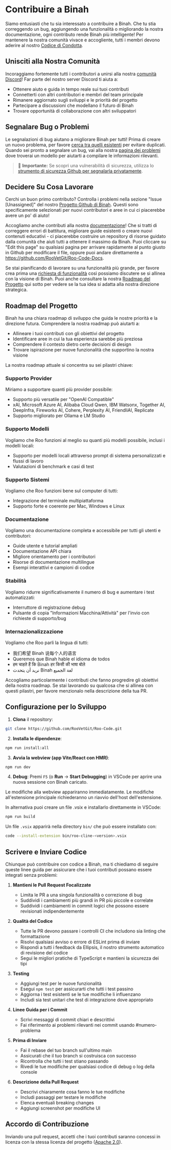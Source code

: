 # Contribuire a Binah

Siamo entusiasti che tu sia interessato a contribuire a Binah. Che tu stia correggendo un bug, aggiungendo una funzionalità o migliorando la nostra documentazione, ogni contributo rende Binah più intelligente! Per mantenere la nostra comunità vivace e accogliente, tutti i membri devono aderire al nostro [Codice di Condotta](CODE_OF_CONDUCT.md).

## Unisciti alla Nostra Comunità

Incoraggiamo fortemente tutti i contributori a unirsi alla nostra [comunità Discord](https://discord.gg/roocode)! Far parte del nostro server Discord ti aiuta a:

- Ottenere aiuto e guida in tempo reale sui tuoi contributi
- Connetterti con altri contributori e membri del team principale
- Rimanere aggiornato sugli sviluppi e le priorità del progetto
- Partecipare a discussioni che modellano il futuro di Binah
- Trovare opportunità di collaborazione con altri sviluppatori

## Segnalare Bug o Problemi

Le segnalazioni di bug aiutano a migliorare Binah per tutti! Prima di creare un nuovo problema, per favore [cerca tra quelli esistenti](https://github.com/RooVetGit/Roo-Code/issues) per evitare duplicati. Quando sei pronto a segnalare un bug, vai alla nostra [pagina dei problemi](https://github.com/RooVetGit/Roo-Code/issues/new/choose) dove troverai un modello per aiutarti a compilare le informazioni rilevanti.

<blockquote class='warning-note'>
     🔐 <b>Importante:</b> Se scopri una vulnerabilità di sicurezza, utilizza lo <a href="https://github.com/RooVetGit/Roo-Code/security/advisories/new">strumento di sicurezza Github per segnalarla privatamente</a>.
</blockquote>

## Decidere Su Cosa Lavorare

Cerchi un buon primo contributo? Controlla i problemi nella sezione "Issue [Unassigned]" del nostro [Progetto Github di Binah](https://github.com/orgs/RooVetGit/projects/1). Questi sono specificamente selezionati per nuovi contributori e aree in cui ci piacerebbe avere un po' di aiuto!

Accogliamo anche contributi alla nostra [documentazione](https://docs.roocode.com/)! Che si tratti di correggere errori di battitura, migliorare guide esistenti o creare nuovi contenuti educativi - ci piacerebbe costruire un repository di risorse guidato dalla comunità che aiuti tutti a ottenere il massimo da Binah. Puoi cliccare su "Edit this page" su qualsiasi pagina per arrivare rapidamente al punto giusto in Github per modificare il file, oppure puoi andare direttamente a https://github.com/RooVetGit/Roo-Code-Docs.

Se stai pianificando di lavorare su una funzionalità più grande, per favore crea prima una [richiesta di funzionalità](https://github.com/RooVetGit/Roo-Code/discussions/categories/feature-requests?discussions_q=is%3Aopen+category%3A%22Feature+Requests%22+sort%3Atop) così possiamo discutere se si allinea con la visione di Binah. Puoi anche consultare la nostra [Roadmap del Progetto](#roadmap-del-progetto) qui sotto per vedere se la tua idea si adatta alla nostra direzione strategica.

## Roadmap del Progetto

Binah ha una chiara roadmap di sviluppo che guida le nostre priorità e la direzione futura. Comprendere la nostra roadmap può aiutarti a:

- Allineare i tuoi contributi con gli obiettivi del progetto
- Identificare aree in cui la tua esperienza sarebbe più preziosa
- Comprendere il contesto dietro certe decisioni di design
- Trovare ispirazione per nuove funzionalità che supportino la nostra visione

La nostra roadmap attuale si concentra su sei pilastri chiave:

### Supporto Provider

Miriamo a supportare quanti più provider possibile:

- Supporto più versatile per "OpenAI Compatible"
- xAI, Microsoft Azure AI, Alibaba Cloud Qwen, IBM Watsonx, Together AI, DeepInfra, Fireworks AI, Cohere, Perplexity AI, FriendliAI, Replicate
- Supporto migliorato per Ollama e LM Studio

### Supporto Modelli

Vogliamo che Roo funzioni al meglio su quanti più modelli possibile, inclusi i modelli locali:

- Supporto per modelli locali attraverso prompt di sistema personalizzati e flussi di lavoro
- Valutazioni di benchmark e casi di test

### Supporto Sistemi

Vogliamo che Roo funzioni bene sul computer di tutti:

- Integrazione del terminale multipiattaforma
- Supporto forte e coerente per Mac, Windows e Linux

### Documentazione

Vogliamo una documentazione completa e accessibile per tutti gli utenti e contributori:

- Guide utente e tutorial ampliati
- Documentazione API chiara
- Migliore orientamento per i contributori
- Risorse di documentazione multilingue
- Esempi interattivi e campioni di codice

### Stabilità

Vogliamo ridurre significativamente il numero di bug e aumentare i test automatizzati:

- Interruttore di registrazione debug
- Pulsante di copia "Informazioni Macchina/Attività" per l'invio con richieste di supporto/bug

### Internazionalizzazione

Vogliamo che Roo parli la lingua di tutti:

- 我们希望 Binah 说每个人的语言
- Queremos que Binah hable el idioma de todos
- हम चाहते हैं कि Binah हर किसी की भाषा बोले
- نريد أن يتحدث Binah لغة الجميع

Accogliamo particolarmente i contributi che fanno progredire gli obiettivi della nostra roadmap. Se stai lavorando su qualcosa che si allinea con questi pilastri, per favore menzionalo nella descrizione della tua PR.

## Configurazione per lo Sviluppo

1. **Clona** il repository:

```sh
git clone https://github.com/RooVetGit/Roo-Code.git
```

2. **Installa le dipendenze**:

```sh
npm run install:all
```

3. **Avvia la webview (app Vite/React con HMR)**:

```sh
npm run dev
```

4. **Debug**:
   Premi `F5` (o **Run** → **Start Debugging**) in VSCode per aprire una nuova sessione con Binah caricato.

Le modifiche alla webview appariranno immediatamente. Le modifiche all'estensione principale richiederanno un riavvio dell'host dell'estensione.

In alternativa puoi creare un file .vsix e installarlo direttamente in VSCode:

```sh
npm run build
```

Un file `.vsix` apparirà nella directory `bin/` che può essere installato con:

```sh
code --install-extension bin/roo-cline-<version>.vsix
```

## Scrivere e Inviare Codice

Chiunque può contribuire con codice a Binah, ma ti chiediamo di seguire queste linee guida per assicurare che i tuoi contributi possano essere integrati senza problemi:

1. **Mantieni le Pull Request Focalizzate**

    - Limita le PR a una singola funzionalità o correzione di bug
    - Suddividi i cambiamenti più grandi in PR più piccole e correlate
    - Suddividi i cambiamenti in commit logici che possono essere revisionati indipendentemente

2. **Qualità del Codice**

    - Tutte le PR devono passare i controlli CI che includono sia linting che formattazione
    - Risolvi qualsiasi avviso o errore di ESLint prima di inviare
    - Rispondi a tutti i feedback da Ellipsis, il nostro strumento automatico di revisione del codice
    - Segui le migliori pratiche di TypeScript e mantieni la sicurezza dei tipi

3. **Testing**

    - Aggiungi test per le nuove funzionalità
    - Esegui `npm test` per assicurarti che tutti i test passino
    - Aggiorna i test esistenti se le tue modifiche li influenzano
    - Includi sia test unitari che test di integrazione dove appropriato

4. **Linee Guida per i Commit**

    - Scrivi messaggi di commit chiari e descrittivi
    - Fai riferimento ai problemi rilevanti nei commit usando #numero-problema

5. **Prima di Inviare**

    - Fai il rebase del tuo branch sull'ultimo main
    - Assicurati che il tuo branch si costruisca con successo
    - Ricontrolla che tutti i test stiano passando
    - Rivedi le tue modifiche per qualsiasi codice di debug o log della console

6. **Descrizione della Pull Request**
    - Descrivi chiaramente cosa fanno le tue modifiche
    - Includi passaggi per testare le modifiche
    - Elenca eventuali breaking changes
    - Aggiungi screenshot per modifiche UI

## Accordo di Contribuzione

Inviando una pull request, accetti che i tuoi contributi saranno concessi in licenza con la stessa licenza del progetto ([Apache 2.0](../LICENSE)).
